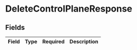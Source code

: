 # DeleteControlPlaneResponse


## Fields

| Field       | Type        | Required    | Description |
| ----------- | ----------- | ----------- | ----------- |